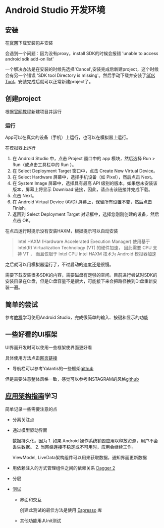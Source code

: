 # Android Studio 开发环境

## 安装

在[官网](https://developer.android.google.cn/studio)下载安装包并安装

会遇到一个问题：因为没有proxy，install SDK的时候会报错 'unable to access android sdk add-on list'

一个解决办法是在安装的时候先选择'Cancel',安装完成后新建project，这个时候会有另一个错误 'SDK tool Directory is missing'。然后手动下载并安装了[SDK Tool](http://tools.android-studio.org/index.php/sdk)。安装完成后就可以正常新建project了。

## 创建project

根据[官网教程](https://developer.android.google.cn/training/basics/firstapp)新建项目并运行

### 运行

App可以在真实的设备（手机）上运行，也可以在模拟器上运行。

在模拟器上运行

1. 在 Android Studio 中，点击 Project 窗口中的 app 模块，然后选择 Run > Run（或点击工具栏中的 Run ）。
2. 在 Select Deployment Target 窗口中，点击 Create New Virtual Device。
3. 在 Select Hardware 屏幕中，选择手机设备（如 Pixel），然后点击 Next。
4. 在 System Image 屏幕中，选择具有最高 API 级别的版本。如果您未安装该版本，屏幕上将显示 Download 链接，因此，请点击该链接并完成下载。
5. 点击 Next。
6. 在 Android Virtual Device (AVD) 屏幕上，保留所有设置不变，然后点击 Finish。
7. 返回到 Select Deployment Target 对话框中，选择您刚刚创建的设备，然后点击 OK。

在点击运行时提示没有安装HAXM，根据提示可以自动安装

> Intel HAXM (Hardware Accelerated Execution Manager) 使用基于 Intel(R) Virtualization Technology (VT) 的硬件加速， 因此需要 CPU 支持 VT ， 而且仅限于 Intel CPU
> Intel HAXM 技术为 Android 模拟器加速

之后就可以用模拟器运行了，不过启动的速度还是很慢。

需要下载安装很多SDK的内容，需要磁盘有足够的空间。目前进行尝试时SDK的安装目录在C:盘，但是C:盘容量不是很大，可能接下来会把路径换到D:盘重新安装一遍。

## 简单的尝试

参考[教程](https://blog.csdn.net/herr_kun/article/details/84146462)学习使用Android Studio，完成很简单的输入、按键和显示的功能

## 一些好看的UI框架

UI界面开发时可以使用一些框架使界面更好看

具体使用方法点击[网页链接](https://www.runoob.com/w3cnote/android-ui-framework.html)

+ 导航栏可以参考Yalantis的一些框架[github](https://github.com/Yalantis/Context-Menu.Android)

但是需要注意整体风格一致，感觉可以参考INSTAGRAM的风格[github](https://github.com/frogermcs/InstaMaterial/tree/Post-8)

## [应用架构指南](https://developer.android.google.cn/jetpack/docs/guide)学习

简单记录一些需要注意的点

+ 分离关注点
+ 通过模型驱动界面
  
  数据持久化。因为 1. 如果 Android 操作系统销毁应用以释放资源，用户不会丢失数据。 2. 当网络连接不稳定或不可用时，应用会继续工作。

  ViewModel, LiveData架构组件可以用来获取数据，通知界面更新数据

+ 用依赖注入的方式管理组件之间的依赖关系 [Dagger 2](https://dagger.dev/)
+ 分层
+ [测试](https://developer.android.google.cn/training/testing/unit-testing/instrumented-unit-tests.html)

  + 界面和交互

    创建此测试的最佳方法是使用 [Espresso](https://developer.android.google.cn/training/testing/ui-testing/espresso-testing.html) 库

  + 其他功能用JUnit测试
